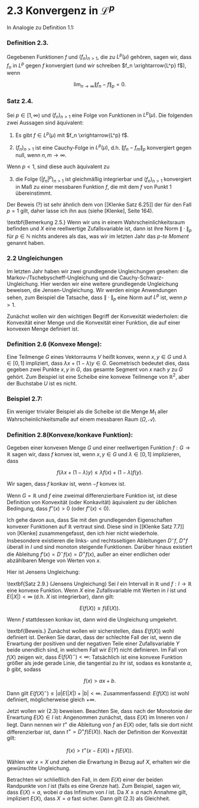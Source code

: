 # 2.3 Konvergenz in $\mathcal{L}^p$

In Analogie zu Definition 1.1:

### Definition 2.3.

Gegebenen Funktionen $f$ und $(f_n)_{n > 1}$, die zu $L^p(\mu)$ gehören, sagen wir, dass $f_n$ in $L^p$ gegen $f$ konvergiert (und wir schreiben $f_n \xrightarrow{L^p} f$), wenn 

$$
\lim_{n \to \infty} \|f_n - f\|_p = 0.
$$

### Satz 2.4.

Sei $p \in [1, \infty)$ und $(f_n)_{n > 1}$ eine Folge von Funktionen in $L^p(\mu)$. Die folgenden zwei Aussagen sind äquivalent:

1. Es gibt $f \in L^p(\mu)$ mit $f_n \xrightarrow{L^p} f$.

2. $(f_n)_{n > 1}$ ist eine Cauchy-Folge in $L^p(\mu)$, d.h. $\|f_n - f_m\|_p$ konvergiert gegen null, wenn $n, m \to \infty$.

Wenn $p < 1$, sind diese auch äquivalent zu

3. die Folge $(|f_n|^p)_{n > 1}$ ist gleichmäßig integrierbar und $(f_n)_{n > 1}$ konvergiert in Maß zu einer messbaren Funktion $f$, die mit dem $f$ von Punkt 1 übereinstimmt.

Der Beweis (?) ist sehr ähnlich dem von [[Klenke Satz 6.25]]  der für den Fall $p = 1$ gilt, daher lasse ich ihn aus (siehe [Klenke], Seite 164).

\textbf{Bemerkung 2.5.} Wenn wir uns in einem Wahrscheinlichkeitsraum befinden und $X$ eine reellwertige Zufallsvariable ist, dann ist ihre Norm $\| \cdot \|_p$ für $p \in \mathbb{N}$ nichts anderes als das, was wir im letzten Jahr das $\textit{p-te Moment}$ genannt haben.

### 2.2 Ungleichungen

Im letzten Jahr haben wir zwei grundlegende Ungleichungen gesehen: die Markov-/Tschebyscheff-Ungleichung und die Cauchy-Schwarz-Ungleichung. Hier werden wir eine weitere grundlegende Ungleichung beweisen, die Jensen-Ungleichung. Wir werden einige Anwendungen sehen, zum Beispiel die Tatsache, dass $\|\cdot\|_p$ eine Norm auf $L^p$ ist, wenn $p > 1$.

Zunächst wollen wir den wichtigen Begriff der Konvexität wiederholen: die Konvexität einer Menge und die Konvexität einer Funktion, die auf einer konvexen Menge definiert ist.

### Definition 2.6 (Konvexe Menge):

Eine Teilmenge $G$ eines Vektorraums $V$ heißt konvex, wenn $x, y \in G$ und $\lambda \in [0, 1]$ impliziert, dass $\lambda x + (1 - \lambda)y \in G$. Geometrisch bedeutet dies, dass gegeben zwei Punkte $x, y$ in $G$, das gesamte Segment von $x$ nach $y$ zu $G$ gehört. Zum Beispiel ist eine Scheibe eine konvexe Teilmenge von $\mathbb{R}^2$, aber der Buchstabe $U$ ist es nicht.

### Beispiel 2.7:

Ein weniger trivialer Beispiel als die Scheibe ist die Menge $M_1$ aller Wahrscheinlichkeitsmaße auf einem messbaren Raum $(\Omega, \mathcal{A})$.

### Definition 2.8(Konvexe/konkave Funktion):

Gegeben einer konvexen Menge $G$ und einer reellwertigen Funktion $f: G \to \mathbb{R}$ sagen wir, dass $f$ konvex ist, wenn $x, y \in G$ und $\lambda \in [0, 1]$ implizieren, dass 

$$
f(\lambda x + (1 - \lambda)y) \leq \lambda f(x) + (1 - \lambda)f(y).
$$

Wir sagen, dass $f$ konkav ist, wenn $-f$ konvex ist. 

Wenn $G = \mathbb{R}$ und $f$ eine zweimal differenzierbare Funktion ist, ist diese Definition von Konvexität (oder Konkavität) äquivalent zu der üblichen Bedingung, dass $f''(x) > 0$ (oder $f''(x) < 0$).

Ich gehe davon aus, dass Sie mit den grundlegenden Eigenschaften konvexer Funktionen auf $\mathbb{R}$ vertraut sind. Diese sind in [[Klenke Satz 7.7]] von [Klenke] zusammengefasst, den ich hier nicht wiederhole. Insbesondere existieren die links- und rechtsseitigen Ableitungen $D^{-}f$, $D^{+}f$ überall in $I$ und sind monoton steigende Funktionen. Darüber hinaus existiert die Ableitung $f'(x) = D^{-}f(x) = D^{+}f(x)$, außer an einer endlichen oder abzählbaren Menge von Werten von $x$.

Hier ist Jensens Ungleichung:

\textbf{Satz 2.9.} (Jensens Ungleichung) Sei $I$ ein Intervall in $\mathbb{R}$ und $f: I \to \mathbb{R}$ eine konvexe Funktion. Wenn $X$ eine Zufallsvariable mit Werten in $I$ ist und $E(|X|) < \infty$ (d.h. $X$ ist integrierbar), dann gilt:

$$
E(f(X)) \geq f(E(X)). \tag{2.3}
$$

Wenn $f$ stattdessen konkav ist, dann wird die Ungleichung umgekehrt.

\textbf{Beweis.} Zunächst wollen wir sicherstellen, dass $E(f(X))$ wohl definiert ist. Denken Sie daran, dass der schlechte Fall der ist, wenn die Erwartung der positiven und der negativen Teile einer Zufallsvariable $Y$ beide unendlich sind, in welchem Fall wir $E(Y)$ nicht definieren. Im Fall von $f(X)$ zeigen wir, dass $E(f(X)^{-}) < \infty$: Tatsächlich ist eine konvexe Funktion größer als jede gerade Linie, die tangential zu ihr ist, sodass es konstante $a, b$ gibt, sodass 

$$
f(x) > ax + b.
$$ 

Dann gilt $E(f(X)^{-}) \leq |a| E(|X|) + |b| < \infty$. Zusammenfassend: $E(f(X))$ ist wohl definiert, möglicherweise gleich $+\infty$.

Jetzt wollen wir (2.3) beweisen. Beachten Sie, dass nach der Monotonie der Erwartung $E(X) \in I$ ist: Angenommen zunächst, dass $E(X)$ im Inneren von $I$ liegt. Dann nennen wir $t^{+}$ die Ableitung von $f$ an $E(X)$ oder, falls sie dort nicht differenzierbar ist, dann $t^{+} = D^{+}f(E(X))$. Nach der Definition der Konvexität gilt:

$$
f(x) > t^{+}(x - E(X)) + f(E(X)).
$$

Wählen wir $x = X$ und ziehen die Erwartung in Bezug auf $X$, erhalten wir die gewünschte Ungleichung.

Betrachten wir schließlich den Fall, in dem $E(X)$ einer der beiden Randpunkte von $I$ ist (falls es eine Grenze hat). Zum Beispiel, sagen wir, dass $E(X) = a$, wobei $a$ das Infimum von $I$ ist. Da $X \geq a$ nach Annahme gilt, impliziert $E(X)$, dass $X = a$ fast sicher. Dann gilt (2.3) als Gleichheit.
